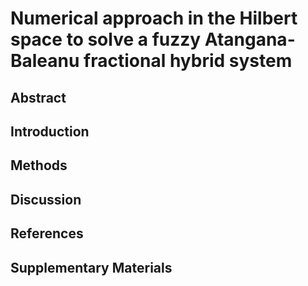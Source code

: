 # Numerical approach in the Hilbert space to solve a fuzzy Atangana-Baleanu fractional hybrid system

## Abstract

## Introduction

## Methods

## Discussion

## References

## Supplementary Materials

